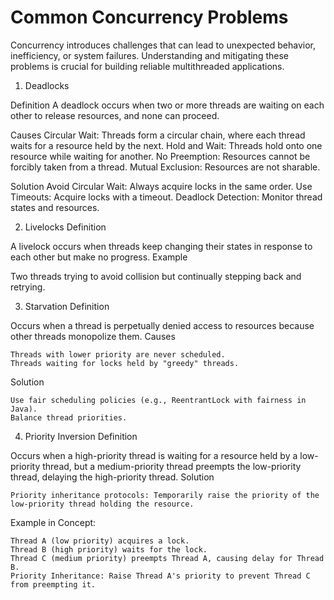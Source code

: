 # Common Concurrency Problems

Concurrency introduces challenges that can lead to unexpected behavior, inefficiency, or system failures. Understanding and mitigating these problems is crucial for building reliable multithreaded applications.

1. Deadlocks

Definition
A deadlock occurs when two or more threads are waiting on each other to release resources, and none can proceed.

Causes
    Circular Wait: Threads form a circular chain, where each thread waits for a resource held by the next.
    Hold and Wait: Threads hold onto one resource while waiting for another.
    No Preemption: Resources cannot be forcibly taken from a thread.
    Mutual Exclusion: Resources are not sharable.

Solution
    Avoid Circular Wait: Always acquire locks in the same order.
    Use Timeouts: Acquire locks with a timeout.
    Deadlock Detection: Monitor thread states and resources.    

2. Livelocks
Definition

A livelock occurs when threads keep changing their states in response to each other but make no progress.
Example

Two threads trying to avoid collision but continually stepping back and retrying.    

3. Starvation
Definition

Occurs when a thread is perpetually denied access to resources because other threads monopolize them.
Causes

    Threads with lower priority are never scheduled.
    Threads waiting for locks held by "greedy" threads.

Solution

    Use fair scheduling policies (e.g., ReentrantLock with fairness in Java).
    Balance thread priorities.

4. Priority Inversion
Definition

Occurs when a high-priority thread is waiting for a resource held by a low-priority thread, but a medium-priority thread preempts the low-priority thread, delaying the high-priority thread.
Solution

    Priority inheritance protocols: Temporarily raise the priority of the low-priority thread holding the resource.

Example in Concept:

    Thread A (low priority) acquires a lock.
    Thread B (high priority) waits for the lock.
    Thread C (medium priority) preempts Thread A, causing delay for Thread B.
    Priority Inheritance: Raise Thread A's priority to prevent Thread C from preempting it.